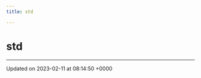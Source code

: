 ```yaml
---
title: std

---
```


# std








-------------------------------

Updated on 2023-02-11 at 08:14:50 +0000